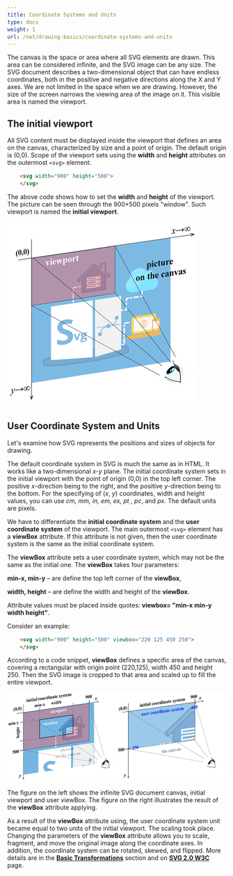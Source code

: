 ```yaml
---
title: Coordinate Systems and Units
type: docs
weight: 1
url: /net/drawing-basics/coordinate-systems-and-units
---
```

<link href="./../../style.css" rel="stylesheet" type="text/css" />
The canvas is the space or area where all SVG elements are drawn. This area can be considered infinite, and the SVG image can be any size. The SVG document describes a two-dimensional object that can have endless coordinates, both in the positive and negative directions along the X and Y axes. We are not limited in the space when we are drawing. However, the size of the screen narrows the viewing area of the image on it. This visible area is named the viewport. 

 

## **The initial viewport**

All SVG content must be displayed inside the viewport that defines an area on the canvas, characterized by size and a point of origin. The default origin is (0,0). Scope of the viewport sets using the **width** and **height** attributes on the outermost  `<svg>` element. 
```html {linenos=inline,linenostart=1, hl_lines=[""]}
    <svg width="900" height="500">
    </svg> 
```
The above code shows how to set the **width** and **height** of the viewport. The picture can be seen through the 900×500 pixels "window". Such viewport is named the **initial viewport**. 

 ![The canvas and initial viewport](viewport1_1.png#center)


## **User Coordinate System and Units** 

Let's examine how SVG represents the positions and sizes of objects for drawing. 

The default coordinate system in SVG is much the same as in HTML. It works like a two-dimensional *x-y* plane. The initial coordinate system sets in the initial viewport with the point of origin (0,0) in the top left corner. The positive *x*-direction being to the right, and the positive *y*-direction being to the bottom. For the specifying of (*x*, *y*) coordinates, width and height values, you can use *cm, mm, in, em, ex, pt , pc*, and *px*. The default units are pixels. 

We have to differentiate the **initial coordinate system** and the **user coordinate system** of the viewport. The main outermost `<svg>` element has a **viewBox** attribute. If this attribute is not given, then the user coordinate system is the same as the initial coordinate system. 

The **viewBox** attribute sets a user coordinate system, which may not be the same as the initial one. The **viewBox** takes four parameters: 

**min-x, min-y** – are define the top left corner of the **viewBox**, 

**width, height** – are define the width and height of the **viewBox**. 

Attribute values must be placed inside quotes: **viewbox= "min-x min-y width height"**. 

Consider an example: 
```html {linenos=inline,linenostart=1, hl_lines=[""]}
    <svg width="900" height="500" viewbox="220 125 450 250"> 
    </svg> 
```
According to a code snippet, **viewBox** defines a specific area of the canvas, covering a rectangular with origin point (220,125), width 450 and height 250. Then the SVG image is cropped to that area and scaled up to fill the entire viewport. 

![initial viewport and user viewbox](viewport2_1.png#center) 

The  figure on the left shows the infinite SVG document canvas, initial viewport and user viewBox.  The  figure on the right illustrates the result of the **viewBox** attribute applying.

As a result of the **viewBox** attribute using, the user coordinate system unit became equal to two units of the initial viewport. The scaling took place. 
Changing the parameters of the **viewBox** attribute allows you to scale, fragment, and move the original image along the coordinate axes. In addition, the coordinate system can be rotated, skewed, and flipped. More details are in the [**Basic Transformations**](/svg/net/drawing-basics/basic-transformations/) section and on [**SVG 2.0 W3C**](https://www.w3.org/TR/2018/CR-SVG2-20181004/coords.html) page.
